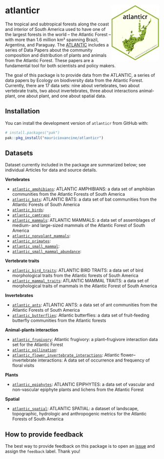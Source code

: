 
# atlanticr <a href='https://lter.github.io/atlanticr/'><img src="hexagon/logo.png" id="home_logo" align="right" height="180"/></a>

The tropical and subtropical forests along the coast and interior of
South America used to have one of the largest forests in the world – the
Atlantic Forest – with more than 1.6 million km² spanning Brazil,
Argentina, and Paraguay. The
[ATLANTIC](https://esajournals.onlinelibrary.wiley.com/doi/toc/10.1002/(ISSN)1939-9170.AtlanticPapers)
includes a series of Data Papers about the community composition and
distribution of plants and animals from the Atlantic Forest. These
papers are a fundamental tool for both scientists and policy makers.

The goal of this package is to provide data from the ATLANTIC, a series
of data papers by Ecology on biodiversity data from the Atlantic Forest.
Currently, there are 17 data sets: nine about vertebrates, two about
vertebrate traits, two about invertebrates, three about interactions
animal-plant, one about plant, and one about spatial data.

## Installation

You can install the development version of `atlanticr` from GitHub with:

``` r
# install.packages("pak")
pak::pkg_install("mauriciovancine/atlanticr")
```

## Datasets

Dataset currently included in the package are summarized below; see
individual Articles for data and source details.

**Vertebrates**

- [`atlantic_amphibians`](https://mauriciovancine.github.io/atlanticr/reference/atlantic_amphibians.html):
  ATLANTIC AMPHIBIANS: a data set of amphibian communities from the
  Atlantic Forests of South America
- [`atlantic_bats`](https://mauriciovancine.github.io/atlanticr/reference/atlantic_bats.html):
  ATLANTIC BATS: a data set of bat communities from the Atlantic Forests
  of South America
- [`atlantic_birds`](https://mauriciovancine.github.io/atlanticr/reference/atlantic_birds.html):
- [`atlantic_camtraps`](https://mauriciovancine.github.io/atlanticr/reference/atlantic_camtraps.html):
- [`atlantic_mammals`](https://mauriciovancine.github.io/atlanticr/reference/atlantic_mammals.html):
  ATLANTIC MAMMALS: a data set of assemblages of medium- and large-sized
  mammals of the Atlantic Forest of South America
- [`atlantic_nonvolant_mammals`](https://mauriciovancine.github.io/atlanticr/reference/atlantic_nonvolant_mammals.html):
- [`atlantic_primates`](https://mauriciovancine.github.io/atlanticr/reference/atlantic_primates.html):
- [`atlantic_small_mammal`](https://mauriciovancine.github.io/atlanticr/reference/atlantic_small_mammal.html):
- [`atlantic_small_mammal_abundance`](https://mauriciovancine.github.io/atlanticr/reference/atlantic_small_mammal_abundance.html):

**Vertebrate traits**

- [`atlantic_bird_traits`](https://mauriciovancine.github.io/atlanticr/reference/atlantic_bird_traits.html):
  ATLANTIC BIRD TRAITS: a data set of bird morphological traits from the
  Atlantic forests of South America
- [`atlantic_mammal_traits`](https://mauriciovancine.github.io/atlanticr/reference/atlantic_mammal_traits.html):
  ATLANTIC MAMMAL TRAITS: a data set of morphological traits of mammals
  in the Atlantic Forest of South America

**Invertebrates**

- [`atlantic_ants`](https://mauriciovancine.github.io/atlanticr/reference/atlantic_ants.html):
  ATLANTIC ANTS: a data set of ant communities from the Atlantic Forests
  of South America
- [`atlantic_butterflies`](https://mauriciovancine.github.io/atlanticr/reference/atlantic_butterflies.html):
  Atlantic butterflies: a data set of fruit-feeding butterfly
  communities from the Atlantic forests

**Animal-plants interaction**

- [`atlantic_frugivory`](https://mauriciovancine.github.io/atlanticr/reference/atlantic_frugivory.html):
  Atlantic frugivory: a plant–frugivore interaction data set for the
  Atlantic Forest
- [`atlantic_pollination`](https://mauriciovancine.github.io/atlanticr/reference/atlantic_pollination.html):
- [`atlantic_flower_invertebrate_interactions`](https://mauriciovancine.github.io/atlanticr/reference/atlantic_flower_invertebrate_interactions.html):
  Atlantic flower–invertebrate interactions: A data set of occurrence
  and frequency of floral visits

**Plants**

- [`atlantic_epiphytes`](https://mauriciovancine.github.io/atlanticr/reference/atlantic_epiphytes.html):
  ATLANTIC EPIPHYTES: a data set of vascular and non-vascular epiphyte
  plants and lichens from the Atlantic Forest

**Spatial**

- [`atlantic_spatial`](https://mauriciovancine.github.io/atlanticr/reference/atlantic_spatial.html):
  ATLANTIC SPATIAL: a dataset of landscape, topographic, hydrologic and
  anthropogenic metrics for the Atlantic Forests of South America

## How to provide feedback

The best way to provide feedback on this package is to open an
[issue](https://github.com/mauriciovancine/atlanticr/issues) and assign
the `feedback` label. Thank you!
